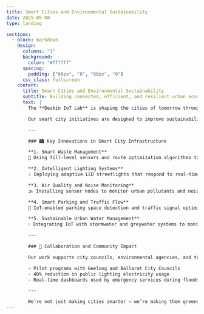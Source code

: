 ```yaml
---
title: Smart Cities and Environmental Sustainability
date: 2025-05-08
type: landing

sections:
  - block: markdown
    design:
      columns: "1"
      background: 
        color: "#ffffff"
      spacing:
        padding: ["60px", "0", "60px", "0"]
      css_class: fullscreen
    content:
      title: Smart Cities and Environmental Sustainability
      subtitle: Building connected, efficient, and resilient urban ecosystems
      text: |
        The **Deakin IoT Lab** is shaping the cities of tomorrow through scalable, data-driven technologies that enhance urban life while preserving environmental balance.

        Our smart city initiatives are designed to improve sustainability, reduce resource wastage, and foster safer, more liveable communities through integrated IoT solutions.

        ---

        ### 🏙️ Key Innovations in Smart City Infrastructure

        **1. Smart Waste Management**  
        🚮 Using fill-level sensors and route optimization algorithms to minimize fuel use and improve sanitation efficiency.

        **2. Intelligent Lighting Systems**  
        💡 Deploying adaptive LED streetlights that respond to real-time traffic and pedestrian activity, reducing energy consumption by up to 50%.

        **3. Air Quality and Noise Monitoring**  
        🌫️ Installing sensor nodes to monitor urban pollutants and noise, helping municipalities take targeted, data-backed actions.

        **4. Smart Parking and Traffic Flow**  
        🚗 IoT-enabled parking space detection and traffic signal optimization to reduce congestion and improve commuter experience.

        **5. Sustainable Urban Water Management**  
        💧 Integrating IoT with stormwater and greywater systems to monitor usage, prevent overflow, and ensure water conservation.

        ---

        ### 🤝 Collaboration and Community Impact

        Our work supports city councils, environmental agencies, and technology vendors to co-create smarter public services:

        - Pilot programs with Geelong and Ballarat City Councils
        - 40% reduction in public lighting electricity usage
        - Real-time dashboards used by emergency services during floods and bushfires

        ---

        We’re not just making cities smarter — we’re making them greener, safer, and more inclusive.
---
```

